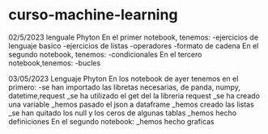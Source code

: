 # curso-machine-learning

02/5/2023
lenguale Phyton
En el primer notebook, tenemos:
                               -ejercicios de lenguaje basico
                               -ejercicios de listas
                               -operadores
                               -formato de cadena
 En el segundo notebook, tenemos:
                               -condicionales
 En el tercero notebook,tenemos:
                               -bucles
                               
                               
03/05/2023
Lenguaje Phyton
En los notebook de ayer tenemos en el primero:
                                 -se han importado las libretas necesarias, de panda, numpy, datetime,request
                                 _se ha utilizado el get del la libreria request
                                 _se ha creado una variable
                                 _hemos pasado el json a dataframe
                                 _hemos creado las listas 
                                 _se han quitado los null y los ceros de algunas tablas
                                 _hemos hecho definiciones
 En el segundo notebook:
                                 _hemos hecho graficas
                              
                               
